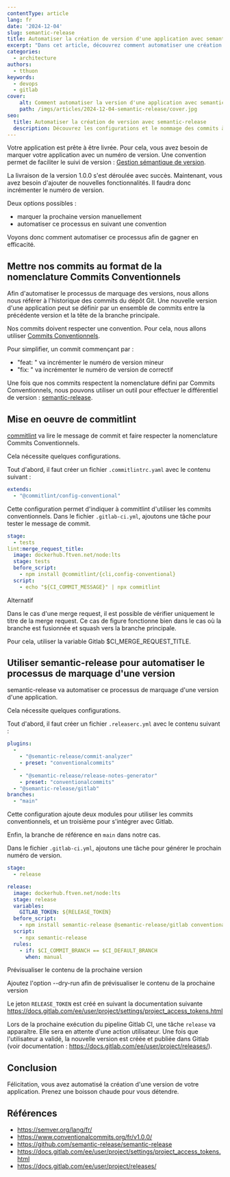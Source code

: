 ```yaml
---
contentType: article
lang: fr
date: '2024-12-04'
slug: semantic-release
title: Automatiser la création de version d'une application avec semantic-release
excerpt: "Dans cet article, découvrez comment automatiser une création de version de votre application grâce à Semantic-Release : nommage des commits et configurations"
categories:
  - architecture
authors:
  - tthuon
keywords:
  - devops
  - gitlab
cover:
    alt: Comment automatiser la version d'une application avec semantic-release ?
    path: /imgs/articles/2024-12-04-semantic-release/cover.jpg
seo:
  title: Automatiser la création de version avec semantic-release
  description: Découvrez les configurations et le nommage des commits à réaliser pour automatiser le marquage de version de votre application avec semantic-release.
---
```


Votre application est prête à être livrée. Pour cela, vous avez besoin de marquer votre application avec un numéro de version. Une convention permet de faciliter le suivi de version : [Gestion sémantique de version](https://semver.org/lang/fr/).

La livraison de la version 1.0.0 s'est déroulée avec succès. Maintenant, vous avez besoin d'ajouter de nouvelles fonctionnalités. Il faudra donc incrémenter le numéro de version.

Deux options possibles :
- marquer la prochaine version manuellement
- automatiser ce processus en suivant une convention

Voyons donc comment automatiser ce processus afin de gagner en efficacité.

## Mettre nos commits au format de la nomenclature Commits Conventionnels

Afin d'automatiser le processus de marquage des versions, nous allons nous référer à l'historique des commits du dépôt Git. Une nouvelle version d'une application peut se définir par un ensemble de commits entre la précédente version et la tête de la branche principale.

Nos commits doivent respecter une convention. Pour cela, nous allons utiliser [Commits Conventionnels](https://www.conventionalcommits.org/fr/v1.0.0/).

Pour simplifier, un commit commençant par :
- "feat: " va incrémenter le numéro de version mineur
- "fix: " va incrémenter le numéro de version de correctif

Une fois que nos commits respectent la nomenclature défini par Commits Conventionnels, nous pouvons utiliser un outil pour effectuer le différentiel de version : [semantic-release](https://github.com/semantic-release/semantic-release).

## Mise en oeuvre de commitlint

[commitlint](https://commitlint.js.org/) va lire le message de commit et faire respecter la nomenclature Commits Conventionnels.

Cela nécessite quelques configurations.

Tout d'abord, il faut créer un fichier `.commitlintrc.yaml` avec le contenu suivant :

```yaml
extends:
  - "@commitlint/config-conventional"
```
Cette configuration permet d'indiquer à commitlint d'utiliser les commits conventionnels.
Dans le fichier `.gitlab-ci.yml`, ajoutons une tâche pour tester le message de commit.

```yaml
stage:
  - tests
lint:merge_request_title:
  image: dockerhub.ftven.net/node:lts
  stage: tests
  before_script:
    - npm install @commitlint/{cli,config-conventional}
  script:
    - echo "${CI_COMMIT_MESSAGE}" | npx commitlint
```

<div class="admonition note" markdown="1"><p class="admonition-title">Alternatif</p>

Dans le cas d'une merge request, il est possible de vérifier uniquement le titre de la merge request. Ce cas de figure fonctionne bien dans le cas où la branche est fusionnée et squash vers la branche principale.

Pour cela, utiliser la variable Gitlab $CI_MERGE_REQUEST_TITLE.
</div>


## Utiliser semantic-release pour automatiser le processus de marquage d'une version

semantic-release va automatiser ce processus de marquage d'une version d'une application.

Cela nécessite quelques configurations.

Tout d'abord, il faut créer un fichier `.releaserc.yml` avec le contenu suivant :

```yaml
plugins:
  -
    - "@semantic-release/commit-analyzer"
    - preset: "conventionalcommits"
  -
    - "@semantic-release/release-notes-generator"
    - preset: "conventionalcommits"
  - "@semantic-release/gitlab"
branches:
  - "main"
```

Cette configuration ajoute deux modules pour utiliser les commits conventionnels, et un troisième pour s'intégrer avec Gitlab.

Enfin, la branche de référence en `main` dans notre cas.

Dans le fichier `.gitlab-ci.yml`, ajoutons une tâche pour générer le prochain numéro de version.

```yaml
stage:
  - release

release:
  image: dockerhub.ftven.net/node:lts
  stage: release
  variables:
    GITLAB_TOKEN: ${RELEASE_TOKEN}
  before_script:
    - npm install semantic-release @semantic-release/gitlab conventional-changelog-conventionalcommits
  script:
    - npx semantic-release
  rules:
    - if: $CI_COMMIT_BRANCH == $CI_DEFAULT_BRANCH
      when: manual
```

<div class="admonition info" markdown="1"><p class="admonition-title">Prévisualiser le contenu de la prochaine version</p>
Ajoutez l'option --dry-run afin de prévisualiser le contenu de la prochaine version
</div>

Le jeton `RELEASE_TOKEN` est créé en suivant la documentation suivante https://docs.gitlab.com/ee/user/project/settings/project_access_tokens.html

Lors de la prochaine exécution du pipeline Gitlab CI, une tâche `release` va apparaître. Elle sera en attente d'une action utilisateur. Une fois que l'utilisateur a validé, la nouvelle version est créée et publiée dans Gitlab (voir documentation : https://docs.gitlab.com/ee/user/project/releases/).

## Conclusion

Félicitation, vous avez automatisé la création d'une version de votre application. Prenez une boisson chaude pour vous détendre.

## Références

- https://semver.org/lang/fr/
- https://www.conventionalcommits.org/fr/v1.0.0/
- https://github.com/semantic-release/semantic-release
- https://docs.gitlab.com/ee/user/project/settings/project_access_tokens.html
- https://docs.gitlab.com/ee/user/project/releases/
